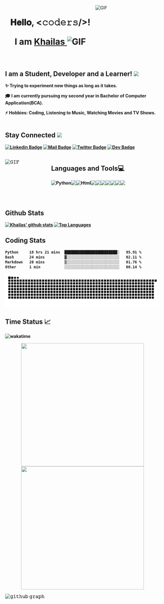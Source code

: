 <a target="_blank">
  <img align="right" height="210" width="210" alt="GIF" src="https://c.tenor.com/_DOBjnGspYAAAAAC/code-coding.gif">
</a>

<h1 align="center">
  </a>𝐇𝐞𝐥𝐥𝐨, &lt;𝚌𝚘𝚍𝚎𝚛𝚜/&gt;!
    <p>
        I am <a href="https://github.com/Khailas12"><b>Khailas <b><a target="_blank"><img src="https://user-images.githubusercontent.com/1303154/88677602-1635ba80-d120-11ea-84d8-d263ba5fc3c0.gif" alt="GIF" width="40px" />
    </p> 
  </a>
</h1>

<br>


<summary>
  <h2 align="left">
      <b>I am a Student, Developer and a Learner!</b>
      <img src="https://res.cloudinary.com/dzzjp6xlv/image/upload/v1629661006/ezgif-2-00ee47fadc29_ngivfm.gif" width="50px" style="max-width:20%;">
    </a>
  </h2>
</summary>

✨ Trying to experiment new things as long as it takes.


🎓 I am currently pursuing my second year in Bachelor of Computer Application(BCA).


⚡ Hobbies: Coding, Listening to Music, Watching Movies and TV Shows.
<br>
<br>


<summary>
  <h2 align="left">
    <b>Stay Connected</b>
    <a target="_blank">
      <img src="https://raw.githubusercontent.com/JayantGoel001/JayantGoel001/master/GIF/Handshake.gif" height="25px" style="max-width:100%;">
    </a>
  </h2>
</summary>


[![Linkedin Badge](https://img.shields.io/badge/-LinkedIn-0e76a8?style=flat&labelColor=0e76a8&logo=linkedin&logoColor=white)](https://www.linkedin.com/in/khailas-r-801093200/) [![Mail Badge](https://img.shields.io/badge/-Khailas303@gmail.com-c0392b?style=flat&labelColor=c0392b&logo=gmail&logoColor=white)](https://mail.google.com/mail/u/0/#search/rfc822msgid%3Akhailas303%40gmail.com) [![Twitter Badge](https://img.shields.io/badge/-Twitter-1ca0f1?style=flat&labelColor=1ca0f1&logo=twitter&logoColor=white&link=https://twitter.com/Ipenywis)](https://twitter.com/Khailas12) [![Dev Badge](https://img.shields.io/badge/DEV-%230A0A0A.svg?&style=flat-square&logo=DEV.to&logoColor=white)](https://dev.to/khailas12)   
<br>

<a target="_blank"><img align="left" height="150" width="150" alt="𝙶𝙸𝙵" src="https://github.com/JayantGoel001/JayantGoel001/raw/master/GIF/github.gif"></a>


<summary>
  <h2 align="left">
      <b>Languages and Tools💻</b>
    </a>
  </h2>
</summary>

<a href="https://www.python.org" target="_blank"><img align="left" alt="Python" height ="45px" src="https://raw.githubusercontent.com/rahul-jha98/github_readme_icons/main/language_and_tools/square/python/python.svg"></a>

<a href="https://flask.palletsprojects.com/en/2.0.x/" target="_blank"> <img align="left" height ="42px" src="https://res.cloudinary.com/dzzjp6xlv/image/upload/v1629639614/SeekPng.com_flask-png_8753366_hgzd4p.png"> </a>

<a href="https://html.com/" target="_blank"> <img align="left" alt="Html" height ="42px" src="https://raw.githubusercontent.com/rahul-jha98/github_readme_icons/main/language_and_tools/square/html/html.svg"> </a>

<a href="https://www.mongodb.com/" target="_blank"> <img align="left" height ="42px" src="https://res.cloudinary.com/dzzjp6xlv/image/upload/v1631188982/mongodb_oxni2l.png"> </a>

<a href="https://sqlitebrowser.org/" target="_blank"> <img align="left" height ="42px" src="https://img.icons8.com/officel/80/000000/database.png"> </a>

<a href="https://github.com/" target="_blank"> <img align="left" height ="42px" src="https://res.cloudinary.com/dzzjp6xlv/image/upload/v1629643172/github_2_njhe9n.svg"> </a>

<a href="https://code.visualstudio.com/" target="_blank"> <img align="left" height ="42px" src="https://img.icons8.com/color/96/000000/visual-studio-code-2019.png"> </a>

<a href="https://www.postman.com/" target="_blank"> <img align="left" height ="42px" src="https://www.vectorlogo.zone/logos/getpostman/getpostman-icon.svg"> </a>

<a href="https://dashboard.heroku.com/login" target="_blank"> <img align="left" height ="42px" src="https://www.vectorlogo.zone/logos/heroku/heroku-icon.svg"> </a>

<a href="https://uptimerobot.com/" target="_blank"> <img align="left" height ="42px" src="https://res.cloudinary.com/dzzjp6xlv/image/upload/v1629639380/pngaaa.com-4965957_sqkika.png"> </a>
<br/>
<br/>

<br>
<summary>
  <h2 align="left">
      <b>Github Stats</b>
    </a>
  </h2>
</summary>

[![Khailas' github stats](https://github-readme-stats.vercel.app/api?username=Khailas12&show_icons=true&theme=midnight-purple)](https://github.com/anuraghazra/github-readme-stats) [![Top Languages](https://github-readme-stats.vercel.app/api/top-langs/?username=Khailas12&layout=compact&theme=midnight-purple)](https://github.com/anuraghazra/github-readme-stats)

<summary>
  <h2 align="left">
      <b>Coding Stats</b>
    </a>
  </h2>
</summary>

<!--START_SECTION:waka-->
```text
Python     18 hrs 21 mins  ████████████████████████░   95.91 % 
Bash       24 mins         ▓░░░░░░░░░░░░░░░░░░░░░░░░   02.11 % 
Markdown   20 mins         ▒░░░░░░░░░░░░░░░░░░░░░░░░   01.76 % 
Other      1 min           ░░░░░░░░░░░░░░░░░░░░░░░░░   00.14 % 
```
<!--END_SECTION:waka-->


<!-- Don't Run Contribution Graph(Generate Snake) Action on your default Branch-->
![𝙶𝚒𝚝𝚑𝚞𝚋 𝙲𝚘𝚗𝚝𝚛𝚒𝚋𝚞𝚝𝚒𝚘𝚗 𝙶𝚛𝚊𝚙𝚑](https://github.com/Khailas12/Khailas12/blob/output/github-contribution-grid-snake.svg)
<!-- Don't Run Contribution Graph(Generate Snake) Action on your default Branch -->

<summary>
  <h2 align="left">
    <b>Time Status</b>
  <g-emoji class="g-emoji" alias="chart_with_upwards_trend" fallback-src="https://github.githubassets.com/images/icons/emoji/unicode/1f4c8.png">📈</g-emoji>
  </h2>
</summary>

![wakatime](https://wakatime.com/badge/github/Khailas12/Guess-the-Word.svg)

<p align="center">
  <a>
    <img align="center" width="400px" height="400px" src="https://wakatime.com/share/@27124313-d737-4f80-b278-de0b3cc3d858/67b14b19-00f4-466f-b9a2-ec0eec60cf7c.svg"/>
  </a>
  <a>
    <img align="center" height="400px" width="400px" src="https://wakatime.com/share/@27124313-d737-4f80-b278-de0b3cc3d858/7b08e62f-e81c-41b1-a461-7f7ebda1bca8.svg" />
  </a>
</p>

![𝚐𝚒𝚝𝚑𝚞𝚋 𝚐𝚛𝚊𝚙𝚑](https://activity-graph.herokuapp.com/graph?username=Khailas12&theme=react-dark&hide_border=true&area=true)

</details>
